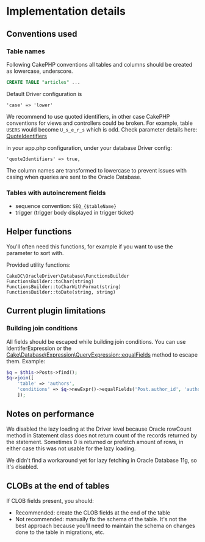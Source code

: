 # Implementation details

## Conventions used
### Table names
Following CakePHP conventions all tables and columns should be created as lowercase, underscore.

```sql
CREATE TABLE "articles" ...
```

Default Driver configuration is

```
'case' => 'lower'
```

We recommend to use quoted identifiers, in other case CakePHP conventions for views and controllers could be broken. For example, table
`USERS` would become `U_s_e_r_s` which is odd. Check parameter details here: [QuoteIdentifiers](http://book.cakephp.org/3.0/en/orm/database-basics.html#configuration)

in your app.php configuration, under your database Driver config:
```
'quoteIdentifiers' => true,
```

The column names are transformed to lowercase to prevent issues with casing when queries are sent to the Oracle Database.

### Tables with autoincrement fields
- sequence convention: `SEQ_{$tableName}`
- trigger (trigger body displayed in trigger ticket)

## Helper functions
You'll often need this functions, for example
 if you want to use the parameter to sort with.

Provided utility functions:

`CakeDC\OracleDriver\Database\FunctionsBuilder`
`FunctionsBuilder::toChar(string)`
`FunctionsBuilder::toCharWithFormat(string)`
`FunctionsBuilder::toDate(string, string)`

## Current plugin limitations
### Building join conditions
All fields should be escaped while building join conditions.
You can use IdentiferExpression or the
[Cake\Database\Expression\QueryExpression::equalFields](http://api.cakephp.org/3.2/class-Cake.Database.Expression.QueryExpression.html#_equalFields)
method to escape them. Example:
```php
$q = $this->Posts->find();
$q->join([
    'table' => 'authors',
    'conditions' => $q->newExpr()->equalFields('Post.author_id', 'authors.id')
    ]);
```

## Notes on performance
We disabled the lazy loading at the Driver level because Oracle rowCount method in
Statement class does not return count of the records returned by the statement. Sometimes 0 is
returned or prefetch amount of rows, in either case this was not usable for the lazy loading.

We didn't find a workaround yet for lazy fetching in Oracle Database 11g, so it's disabled.

## CLOBs at the end of tables
If CLOB fields present, you should:
- Recommended: create the CLOB fields at the end of the table
- Not recommended: manually fix the schema of the table.  It's not the best approach
because you'll need to maintain the schema on changes done to the table
in migrations, etc.

